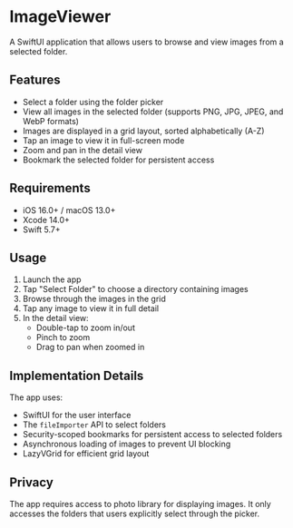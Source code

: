 # ImageViewer

A SwiftUI application that allows users to browse and view images from a selected folder.

## Features

- Select a folder using the folder picker
- View all images in the selected folder (supports PNG, JPG, JPEG, and WebP formats)
- Images are displayed in a grid layout, sorted alphabetically (A-Z)
- Tap an image to view it in full-screen mode
- Zoom and pan in the detail view
- Bookmark the selected folder for persistent access

## Requirements

- iOS 16.0+ / macOS 13.0+
- Xcode 14.0+
- Swift 5.7+

## Usage

1. Launch the app
2. Tap "Select Folder" to choose a directory containing images
3. Browse through the images in the grid
4. Tap any image to view it in full detail
5. In the detail view:
   - Double-tap to zoom in/out
   - Pinch to zoom
   - Drag to pan when zoomed in

## Implementation Details

The app uses:

- SwiftUI for the user interface
- The `fileImporter` API to select folders
- Security-scoped bookmarks for persistent access to selected folders
- Asynchronous loading of images to prevent UI blocking
- LazyVGrid for efficient grid layout

## Privacy

The app requires access to photo library for displaying images. It only accesses the folders that users explicitly select through the picker. 